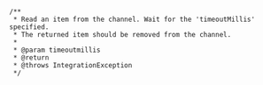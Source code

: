 	/**
	 * Read an item from the channel. Wait for the 'timeoutMillis' specified. 
	 * The returned item should be removed from the channel. 
	 * 
	 * @param timeoutmillis
	 * @return
	 * @throws IntegrationException
	 */
